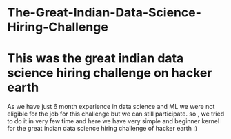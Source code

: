 # The-Great-Indian-Data-Science-Hiring-Challenge
# This was the great indian data science hiring challenge on hacker earth 

As we have just 6 month experience in data science and ML we were not eligible for the job for this challenge but we can still participate. so , we tried to do it in very few time and here we have very simple and beginner kernel for the great indian data science hiring challenge of hacker earth :)
